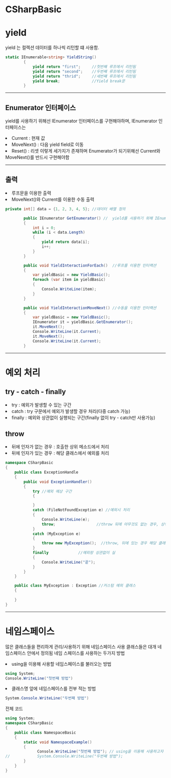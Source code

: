 # CSharpBasic

# yield

yield 는 컬렉션 데이터를 하나씩 리턴할 떄 사용함.

```c#
static IEnumerable<string> YieldString()
        {
            yield return "first";     //첫번째 루프에서 리턴됨
            yield return "second";    //두번째 루프에서 리턴됨
            yield return "thrid";     //세번쨰 루프에서 리턴됨
            yield break;              //Yield break문
        }
```
---
## Enumerator 인터페이스

yield를 사용하기 위해선 IEnumerator 인터페이스를 구현해야하며, IEnumerator 인터페이스는 
<li> Current : 현재 값
<li> MoveNext() : 다음 yield field로 이동
<li> Reset() : 리셋
 이렇게 세가지가 존재하며 Enumerator가 되기위해선 Current와 MoveNext()를 반드시 구현해야함
 
 ---
 ## 출력

<li> 루프문을 이용한 출력
<li> MoveNext()와 Current를 이용한 수동 출력

```c#
private int[] data = {1, 2, 3, 4, 5}; //데이터 배열 정의

        public IEnumerator GetEnumerator() //  yield를 사용하기 위해 IEnumerator 인터페이스 구현
        {
            int i = 0;
            while (i < data.Length)
            {
                yield return data[i];
                i++;
            }
        }

        public void YieldInteractionForEach()  //루프를 이용한 인터랙션
        {
            var yieldBasic = new YieldBasic();
            foreach (var item in yieldBasic)
            {
                Console.WriteLine(item);
            }
        }

        public void YieldInteractionMoveNext() //수동을 이용한 인터랙션
        {
            var yieldBasic = new YieldBasic();
            IEnumerator it = yieldBasic.GetEnumerator();
            it.MoveNext();
            Console.WriteLine(it.Current);
            it.MoveNext();
            Console.WriteLine(it.Current);
        }
```

---
# 예외 처리

## try - catch - finally
<li> try : 예외가 발생할 수 있는 구간
<li> catch : try 구문에서 예외가 발생할 경우 처리(다중 catch 가능)
<li> finally : 예외와 상관없이 실행되는 구간(finally 없이 try - catch만 사용가능)

## throw
<li> 뒤에 인자가 없는 경우 : 호출한 상위 메소드에서 처리
<li> 뒤에 인자가 있는 경우 : 해당 클래스에서 예외를 처리 

```c#
namespace CSharpBasic
{
    public class ExceptionHandle
    {
        public void ExceptionHandler()
        {
            try //예외 예상 구간
            {

            }
            catch (FileNotFoundException e) //예외시 처리
            {
                Console.WriteLine(e);
                throw;                  //throw 뒤에 아무것도 없는 경우, 상위 호출 메소드에서 처리
            }
            catch (MyException e)       
            {
                throw new MyException();  //throw, 뒤에 있는 경우 해당 클래스에서 처리
            }
            finally             //예외랑 상관없이 실
            {
                Console.WriteLine("끝");
            }
        }
    }

    public class MyException : Exception //커스텀 예외 클래스
    {
        
    }
}
```

---
# 네임스페이스 

많은 클래스들을 편리하게 관리/사용하기 위해 네임스페이스 사용
클래스들은 대개 네임스페이스 안에서 정의됨
네임 스페이스를 사용하는 두가지 방법
<li> using을 이용해 사용할 네임스페이스를 불러오는 방법

```c#
using System;
Console.WriteLine("첫번쨰 방법")
```

<li> 클래스명 앞에 네임스페이스를 전부 적는 방법

```c#
System.Console.WriteLine("두번째 방법")
```

전체 코드
```c#
using System;
namespace CSharpBasic
{
    public class NamespaceBasic
    {
        static void NamespaceExample()
        {
              Console.WriteLine("첫번쨰 방법"); // using을 이용해 사용하고자 하는 네임스페이스를 설정
//            System.Console.WriteLine("두번째 방법"); 
        }
    }
}
```
